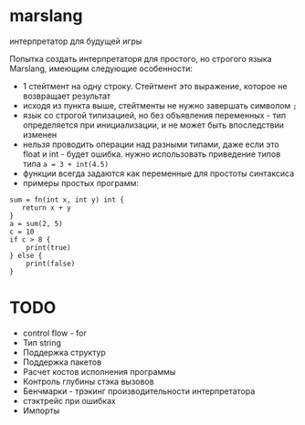 # marslang
интерпретатор для будущей игры

Попытка создать интерпретаторя для простого, но строгого языка Marslang, имеющим следующие особенности:
* 1 стейтмент на одну строку. Стейтмент это выражение, которое не возвращает результат
* исходя из пункта выше, стейтменты не нужно завершать символом `;`
* язык со строгой типизацией, но без объявления переменных - тип определяется при инициализации, и не может быть впоследствии изменен
* нельзя проводить операции над разными типами, даже если это float и int - будет ошибка. нужно использовать приведение типов типа `a = 3 + int(4.5)`
* функции всегда задаются как переменные для простоты синтаксиса
* примеры простых программ:
```
sum = fn(int x, int y) int {
   return x + y
}
a = sum(2, 5)
c = 10
if c > 8 {
    print(true)
} else {
    print(false)
}
```

# TODO
* control flow - for
* Тип string
* Поддержка структур
* Поддержка пакетов
* Расчет костов исполнения программы
* Контроль глубины стэка вызовов
* Бенчмарки - трэкинг производительности интерпретатора
* стэктрейс при ошибках
* Импорты
